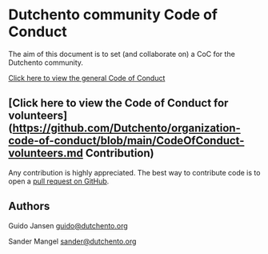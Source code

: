 # Dutchento community Code of Conduct

The aim of this document is to set (and collaborate on) a CoC for the Dutchento community.

[Click here to view the general Code of Conduct](https://github.com/Dutchento/organization-code-of-conduct/blob/main/CodeOfConduct-community.md)

[Click here to view the Code of Conduct for volunteers](https://github.com/Dutchento/organization-code-of-conduct/blob/main/CodeOfConduct-volunteers.md
Contribution)
------------
Any contribution is highly appreciated. The best way to contribute code is to open a [pull request on GitHub](https://help.github.com/articles/using-pull-requests).

Authors
------------
Guido Jansen <guido@dutchento.org>

Sander Mangel <sander@dutchento.org>
